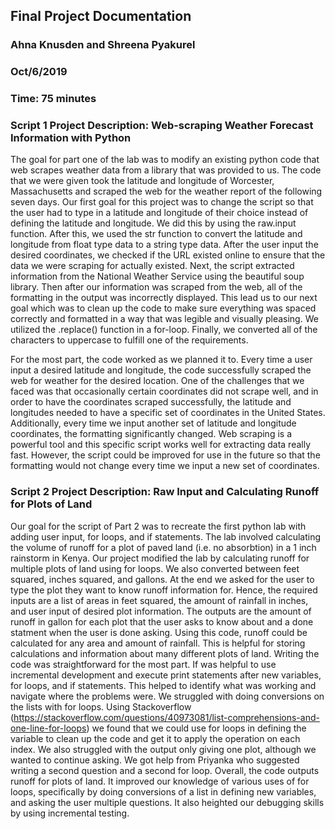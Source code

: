 ## Final Project Documentation  
### Ahna Knusden and Shreena Pyakurel 
### Oct/6/2019
### Time: 75 minutes 

### Script 1 Project Description: Web-scraping Weather Forecast Information with Python
The goal for part one of the lab was to modify an existing python code that web scrapes weather data from a library that was provided to us. The code that we were given took the latitude and longitude of Worcester, Massachusetts and scraped the web for the weather report of the following seven days. Our first goal for this project was to change the script so that the user had to type in a latitude and longitude of their choice instead of defining the latitude and longitude. We did this by using the raw.input function. After this, we used the str function to convert the latitude and longitude from float type data to a string type data. After the user input the desired coordinates, we checked if the URL existed online to ensure that the data we were scraping for actually existed. Next, the script extracted information from the National Weather Service using the beautiful soup library. Then after our information was scraped from the web, all of the formatting in the output was incorrectly displayed. This lead us to our next goal which was to clean up the code to make sure everything was spaced correctly and formatted in a way that was legible and visually pleasing. We utilized the .replace() function in a for-loop. Finally, we converted all of the characters to uppercase to fulfill one of the requirements. 

For the most part, the code worked as we planned it to. Every time a user input a desired latitude and longitude, the code successfully scraped the web for weather for the desired location. One of the challenges that we faced was that occasionally certain coordinates did not scrape well, and in order to have the coordinates scraped successfully, the latitude and longitudes needed to have a specific set of coordinates in the United States. Additionally, every time we input another set of latitude and longitude coordinates, the formatting significantly changed. Web scraping is a powerful tool and this specific script works well for extracting data really fast. However, the script could be improved for use in the future so that the formatting would not change every time we input a new set of coordinates. 


### Script 2 Project Description: Raw Input and Calculating Runoff for Plots of Land 
Our goal for the script of Part 2 was to recreate the first python lab with adding user input, for loops, and if statements. The lab involved calculating the volume of runoff for a plot of paved land (i.e. no absorbtion) in a 1 inch rainstorm in Kenya. Our project modified the lab by calculating runoff for multiple plots of land using for loops. We also converted between feet squared, inches squared, and gallons. At the end we asked for the user to type the plot they want to know runoff information for. Hence, the required inputs are a list of areas in feet squared, the amount of rainfall in inches, and user input of desired plot information. The outputs are the amount of runoff in gallon for each plot that the user asks to know about and a done statment when the user is done asking.  Using this code, runoff could be calculated for any area and amount of rainfall. This is helpful for storing calculations and information about many different plots of land. 
Writing the code was straightforward for the most part. If was helpful to use incremental development and execute print statements after new variables, for loops, and if statements. This helped to identify what was working and navigate where the problems were. We struggled with doing conversions on the lists with for loops. Using Stackoverflow (https://stackoverflow.com/questions/40973081/list-comprehensions-and-one-line-for-loops) we found that we could use for loops in defining the variable to clean up the code and get it to apply the operation on each index. We also struggled with the output only giving one plot, although we wanted to continue asking. We got help from Priyanka who suggested writing a second question and a second for loop. 
Overall, the code outputs runoff for plots of land. It improved our knowledge of various uses of for loops, specifically by doing conversions of a list in defining new variables, and asking the user multiple questions. It also heighted our debugging skills by using incremental testing.  


